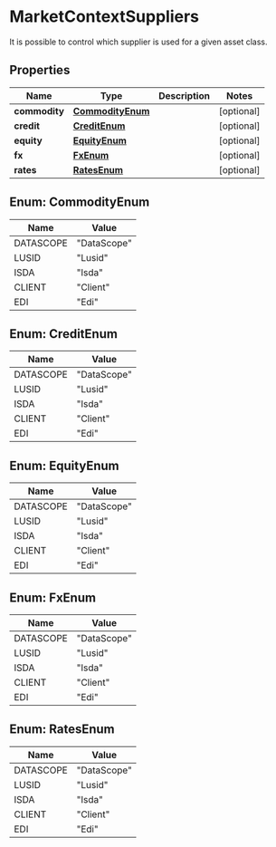 

# MarketContextSuppliers

It is possible to control which supplier is used for a given asset class.
## Properties

Name | Type | Description | Notes
------------ | ------------- | ------------- | -------------
**commodity** | [**CommodityEnum**](#CommodityEnum) |  |  [optional]
**credit** | [**CreditEnum**](#CreditEnum) |  |  [optional]
**equity** | [**EquityEnum**](#EquityEnum) |  |  [optional]
**fx** | [**FxEnum**](#FxEnum) |  |  [optional]
**rates** | [**RatesEnum**](#RatesEnum) |  |  [optional]



## Enum: CommodityEnum

Name | Value
---- | -----
DATASCOPE | &quot;DataScope&quot;
LUSID | &quot;Lusid&quot;
ISDA | &quot;Isda&quot;
CLIENT | &quot;Client&quot;
EDI | &quot;Edi&quot;



## Enum: CreditEnum

Name | Value
---- | -----
DATASCOPE | &quot;DataScope&quot;
LUSID | &quot;Lusid&quot;
ISDA | &quot;Isda&quot;
CLIENT | &quot;Client&quot;
EDI | &quot;Edi&quot;



## Enum: EquityEnum

Name | Value
---- | -----
DATASCOPE | &quot;DataScope&quot;
LUSID | &quot;Lusid&quot;
ISDA | &quot;Isda&quot;
CLIENT | &quot;Client&quot;
EDI | &quot;Edi&quot;



## Enum: FxEnum

Name | Value
---- | -----
DATASCOPE | &quot;DataScope&quot;
LUSID | &quot;Lusid&quot;
ISDA | &quot;Isda&quot;
CLIENT | &quot;Client&quot;
EDI | &quot;Edi&quot;



## Enum: RatesEnum

Name | Value
---- | -----
DATASCOPE | &quot;DataScope&quot;
LUSID | &quot;Lusid&quot;
ISDA | &quot;Isda&quot;
CLIENT | &quot;Client&quot;
EDI | &quot;Edi&quot;



